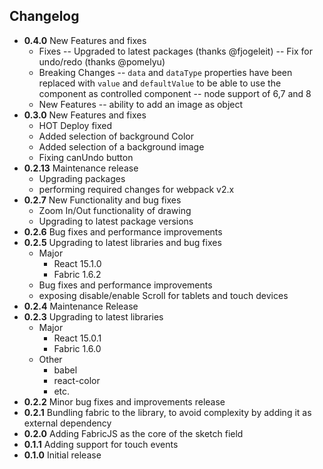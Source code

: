 ## Changelog

* **0.4.0** New Features and fixes
    - Fixes
    -- Upgraded to latest packages (thanks @fjogeleit)
    -- Fix for undo/redo (thanks @pomelyu)
    - Breaking Changes
    -- `data` and `dataType` properties have been replaced with `value` and `defaultValue`
    to be able to use the component as controlled component
    -- node support of 6,7 and 8
    - New Features
    -- ability to add an image as object
* **0.3.0** New Features and fixes
    - HOT Deploy fixed
    - Added selection of background Color
    - Added selection of a  background image
    - Fixing canUndo button
* **0.2.13** Maintenance release
    - Upgrading packages
    - performing required changes for webpack v2.x
* **0.2.7** New Functionality and bug fixes
    - Zoom In/Out functionality of drawing
    - Upgrading to latest package versions
* **0.2.6** Bug fixes and performance improvements
* **0.2.5** Upgrading to latest libraries and bug fixes
    - Major
        - React 15.1.0
        - Fabric 1.6.2
    - Bug fixes and performance improvements
    - exposing disable/enable Scroll for tablets and touch devices
* **0.2.4** Maintenance Release 
* **0.2.3** Upgrading to latest libraries
    - Major
        - React 15.0.1
        - Fabric 1.6.0
    - Other 
        - babel
        - react-color 
        - etc.           
* **0.2.2** Minor bug fixes and improvements release
* **0.2.1** Bundling fabric to the library, to avoid complexity by adding it as external dependency
* **0.2.0** Adding FabricJS as the core of the sketch field
* **0.1.1** Adding support for touch events
* **0.1.0** Initial release